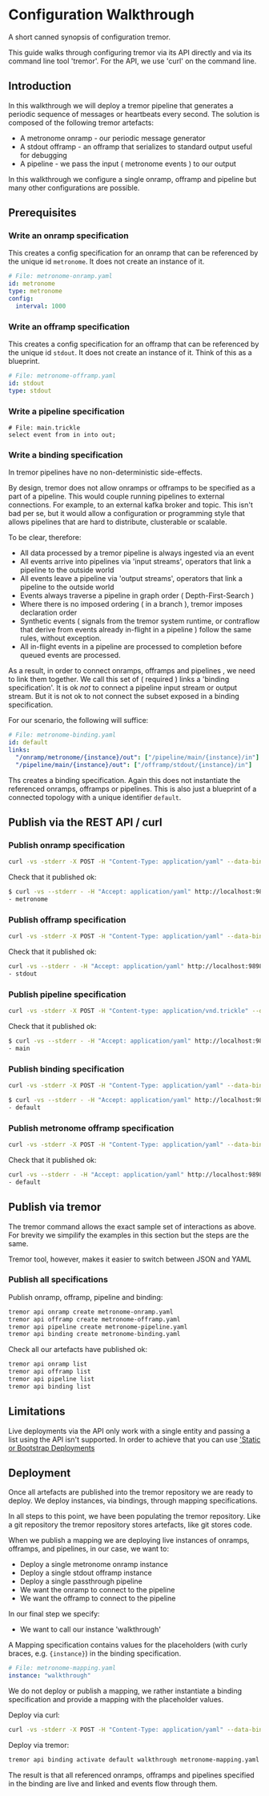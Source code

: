 # Configuration Walkthrough

A short canned synopsis of configuration tremor.

This guide walks through configuring tremor via its API directly and via its command line tool 'tremor'. For the API, we use 'curl' on the command line.

## Introduction

In this walkthrough we will deploy a tremor pipeline that generates a periodic sequence of messages or heartbeats every second. The solution is composed of the following tremor artefacts:

- A metronome onramp - our periodic message generator
- A stdout offramp - an offramp that serializes to standard output useful for debugging
- A pipeline - we pass the input ( metronome events ) to our output

In this walkthrough we configure a single onramp, offramp and pipeline but many other configurations are possible.

## Prerequisites

### Write an onramp specification

This creates a config specification for an onramp that can be referenced by the unique id `metronome`. It does not create an instance of it.

```yaml
# File: metronome-onramp.yaml
id: metronome
type: metronome
config:
  interval: 1000
```
### Write an offramp specification

This creates a config specification for an offramp that can be referenced by the unique id `stdout`. It does not create an instance of it. Think of this as a blueprint.

```yaml
# File: metronome-offramp.yaml
id: stdout
type: stdout
```

### Write a pipeline specification

```tremor
# File: main.trickle
select event from in into out;
```

### Write a binding specification

In tremor pipelines have no non-deterministic side-effects.

By design, tremor does not allow onramps or offramps to be specified as a part of a pipeline. This would couple running pipelines to external connections. For example, to an external kafka broker and topic. This isn't bad per se, but it would allow a configuration or programming style that allows pipelines that are hard to distribute, clusterable or scalable.

To be clear, therefore:

- All data processed by a tremor pipeline is always ingested via an event
- All events arrive into pipelines via 'input streams', operators that link a pipeline to the outside world
- All events leave a pipeline via 'output streams', operators that link a pipeline to the outside world
- Events always traverse a pipeline in graph order ( Depth-First-Search )
- Where there is no imposed ordering ( in a branch ), tremor imposes declaration order
- Synthetic events ( signals from the tremor system runtime, or contraflow that derive from events already in-flight in a pipeline ) follow the same rules, without exception.
- All in-flight events in a pipeline are processed to completion before queued events are processed.

As a result, in order to connect onramps, offramps and pipelines , we need to link them together. We call this set of ( required ) links a 'binding specification'. It is ok _not_ to connect a pipeline input stream or output stream. But it is not ok to not connect the subset exposed in a binding specification.

For our scenario, the following will suffice:

```yaml
# File: metronome-binding.yaml
id: default
links:
  "/onramp/metronome/{instance}/out": ["/pipeline/main/{instance}/in"]
  "/pipeline/main/{instance}/out": ["/offramp/stdout/{instance}/in"]
```

Ths creates a binding specification. Again this does not instantiate the referenced onramps, offramps or pipelines. This is also just a blueprint of a connected topology with a unique identifier `default`.

## Publish via the REST API / curl

### Publish onramp specification

```bash
curl -vs -stderr -X POST -H "Content-Type: application/yaml" --data-binary @metronome-onramp.yaml http://localhost:9898/onramp
```

Check that it published ok:

```bash
$ curl -vs --stderr - -H "Accept: application/yaml" http://localhost:9898/onramp
- metronome
```

### Publish offramp specification

```bash
curl -vs -stderr -X POST -H "Content-Type: application/yaml" --data-binary @metronome-offramp.yaml http://localhost:9898/offramp
```

Check that it published ok:

```bash
curl -vs --stderr - -H "Accept: application/yaml" http://localhost:9898/offramp
- stdout
```

### Publish pipeline specification

```bash
curl -vs -stderr -X POST -H "Content-type: application/vnd.trickle" --data-binary @main.trickle http://localhost:9898/pipeline
```

Check that it published ok:

```bash
$ curl -vs --stderr - -H "Accept: application/yaml" http://localhost:9898/pipeline
- main
```

### Publish binding specification

```bash
curl -vs -stderr -X POST -H "Content-Type: application/yaml" --data-binary @metronome-binding.yaml http://localhost:9898/binding
```

```bash
$ curl -vs --stderr - -H "Accept: application/yaml" http://localhost:9898/binding
- default
```

### Publish metronome offramp specification

```bash
curl -vs -stderr -X POST -H "Content-Type: application/yaml" --data-binary @metronome-offramp.yaml http://localhost:9898/offramp
```

Check that it published ok:

```bash
curl -vs --stderr - -H "Accept: application/yaml" http://localhost:9898/offramp
- default
```

## Publish via tremor

The tremor command allows the exact sample set of interactions as above. For brevity we simpilify the examples in this section but the steps are the same.

Tremor tool, however, makes it easier to switch between JSON and YAML

### Publish all specifications

Publish onramp, offramp, pipeline and binding:

```bash
tremor api onramp create metronome-onramp.yaml
tremor api offramp create metronome-offramp.yaml
tremor api pipeline create metronome-pipeline.yaml
tremor api binding create metronome-binding.yaml
```

Check all our artefacts have published ok:

```bash
tremor api onramp list
tremor api offramp list
tremor api pipeline list
tremor api binding list
```

## Limitations

Live deployments via the API only work with a single entity and passing a list using the API isn't supported. In order to achieve that you can use ['Static or Bootstrap Deployments](./configuration.md)

## Deployment

Once all artefacts are published into the tremor repository we are ready to deploy. We deploy instances, via bindings, through mapping specifications.

In all steps to this point, we have been populating the tremor repository. Like a git repository the tremor repository stores artefacts, like git stores code.

When we publish a mapping we are deploying live instances of onramps, offramps, and pipelines, in our case, we want to:

- Deploy a single metronome onramp instance
- Deploy a single stdout offramp instance
- Deploy a single passthrough pipeline
- We want the onramp to connect to the pipeline
- We want the offramp to connect to the pipeline

In our final step we specify:

- We want to call our instance 'walkthrough'

A Mapping specification contains values for the placeholders (with curly braces, e.g. `{instance}`) in the binding specification.
```yaml
# File: metronome-mapping.yaml
instance: "walkthrough"
```

We do not deploy or publish a mapping, we rather instantiate a binding specification and provide a mapping with the placeholder values.

Deploy via curl:

```bash
curl -vs -stderr -X POST -H "Content-Type: application/yaml" --data-binary @metronome-mapping.yaml http://localhost:9898/binding/default/walkthrough
```

Deploy via tremor:

```bash
tremor api binding activate default walkthrough metronome-mapping.yaml
```

The result is that all referenced onramps, offramps and pipelines specified in the binding are live and linked and events flow through them.